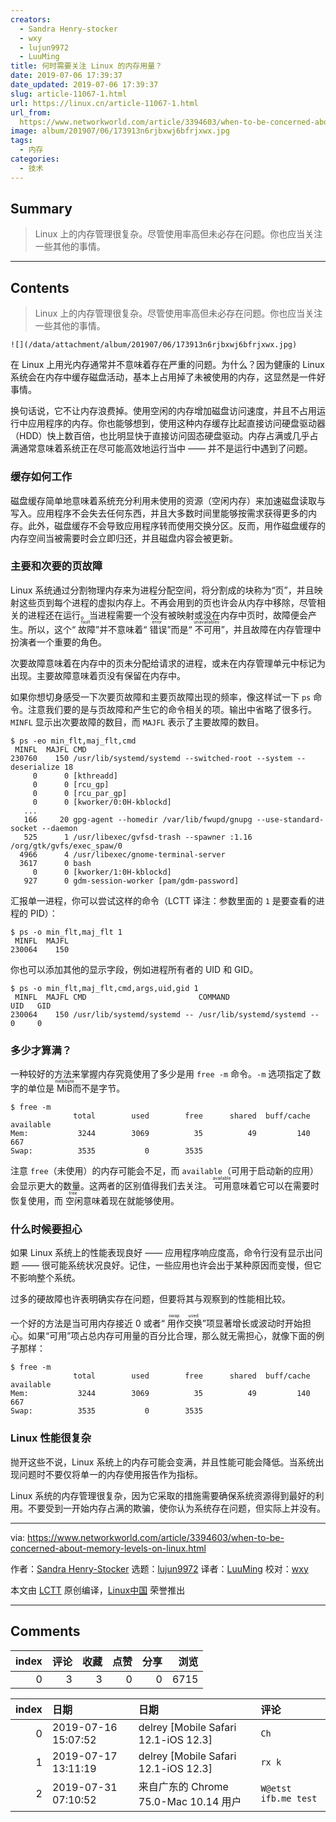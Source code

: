 ```yaml
---
creators:
  - Sandra Henry-stocker
  - wxy
  - lujun9972
  - LuuMing
title: 何时需要关注 Linux 的内存用量？
date: 2019-07-06 17:39:37
date_updated: 2019-07-06 17:39:37
slug: article-11067-1.html
url: https://linux.cn/article-11067-1.html
url_from: 
  https://www.networkworld.com/article/3394603/when-to-be-concerned-about-memory-levels-on-linux.html
image: album/201907/06/173913n6rjbxwj6bfrjxwx.jpg
tags:
  - 内存
categories:
  - 技术
---
```


## Summary

> Linux 上的内存管理很复杂。尽管使用率高但未必存在问题。你也应当关注一些其他的事情。

***

<!-- more -->

## Contents

> 
> Linux 上的内存管理很复杂。尽管使用率高但未必存在问题。你也应当关注一些其他的事情。
> 
> 
> 

`![](/data/attachment/album/201907/06/173913n6rjbxwj6bfrjxwx.jpg)`

在 Linux 上用光内存通常并不意味着存在严重的问题。为什么？因为健康的 Linux 系统会在内存中缓存磁盘活动，基本上占用掉了未被使用的内存，这显然是一件好事情。

换句话说，它不让内存浪费掉。使用空闲的内存增加磁盘访问速度，并且不占用运行中应用程序的内存。你也能够想到，使用这种内存缓存比起直接访问硬盘驱动器（HDD）快上数百倍，也比明显快于直接访问固态硬盘驱动。内存占满或几乎占满通常意味着系统正在尽可能高效地运行当中 —— 并不是运行中遇到了问题。

### 缓存如何工作

磁盘缓存简单地意味着系统充分利用未使用的资源（空闲内存）来加速磁盘读取与写入。应用程序不会失去任何东西，并且大多数时间里能够按需求获得更多的内存。此外，磁盘缓存不会导致应用程序转而使用交换分区。反而，用作磁盘缓存的内存空间当被需要时会立即归还，并且磁盘内容会被更新。

### 主要和次要的页故障

Linux 系统通过分割物理内存来为进程分配空间，将分割成的块称为“页”，并且映射这些页到每个进程的虚拟内存上。不再会用到的页也许会从内存中移除，尽管相关的进程还在运行。当进程需要一个没有被映射或没在内存中页时，故障便会产生。所以，这个“<ruby> 故障 <rt>  fault </rt></ruby>”并不意味着“<ruby> 错误 <rt>  error </rt></ruby>”而是“<ruby> 不可用 <rt>  unavailables </rt></ruby>”，并且故障在内存管理中扮演者一个重要的角色。

次要故障意味着在内存中的页未分配给请求的进程，或未在内存管理单元中标记为出现。主要故障意味着页没有保留在内存中。

如果你想切身感受一下次要页故障和主要页故障出现的频率，像这样试一下 `ps` 命令。注意我们要的是与页故障和产生它的命令相关的项。输出中省略了很多行。`MINFL` 显示出次要故障的数目，而 `MAJFL` 表示了主要故障的数目。

```shell
$ ps -eo min_flt,maj_flt,cmd
 MINFL  MAJFL CMD
230760    150 /usr/lib/systemd/systemd --switched-root --system --deserialize 18
     0      0 [kthreadd]
     0      0 [rcu_gp]
     0      0 [rcu_par_gp]
     0      0 [kworker/0:0H-kblockd]
   ...
   166     20 gpg-agent --homedir /var/lib/fwupd/gnupg --use-standard-socket --daemon
   525      1 /usr/libexec/gvfsd-trash --spawner :1.16 /org/gtk/gvfs/exec_spaw/0
  4966      4 /usr/libexec/gnome-terminal-server
  3617      0 bash
     0      0 [kworker/1:0H-kblockd]
   927      0 gdm-session-worker [pam/gdm-password]
```

汇报单一进程，你可以尝试这样的命令（LCTT 译注：参数里面的 `1` 是要查看的进程的 PID）：

```shell
$ ps -o min_flt,maj_flt 1
 MINFL  MAJFL
230064    150
```

你也可以添加其他的显示字段，例如进程所有者的 UID 和 GID。

```shell
$ ps -o min_flt,maj_flt,cmd,args,uid,gid 1
 MINFL  MAJFL CMD                         COMMAND                       UID   GID
230064    150 /usr/lib/systemd/systemd -- /usr/lib/systemd/systemd --     0     0
```

### 多少才算满？

一种较好的方法来掌握内存究竟使用了多少是用 `free -m` 命令。`-m` 选项指定了数字的单位是 <ruby> MiB <rt>  mebibyte </rt></ruby> 而不是字节。

```shell
$ free -m
              total        used        free      shared  buff/cache   available
Mem:           3244        3069          35          49         140         667
Swap:          3535           0        3535
```

注意 `free`（未使用）的内存可能会不足，而 `available`（可用于启动新的应用）会显示更大的数量。这两者的区别值得我们去关注。<ruby> 可用 <rt>  available </rt></ruby>意味着它可以在需要时恢复使用，而<ruby> 空闲 <rt>  free </rt></ruby>意味着现在就能够使用。

### 什么时候要担心

如果 Linux 系统上的性能表现良好 —— 应用程序响应度高，命令行没有显示出问题 —— 很可能系统状况良好。记住，一些应用也许会出于某种原因而变慢，但它不影响整个系统。

过多的硬故障也许表明确实存在问题，但要将其与观察到的性能相比较。

一个好的方法是当可用内存接近 0 或者“<ruby> 用作交换 <rt>  swap used </rt></ruby>”项显著增长或波动时开始担心。如果“可用”项占总内存可用量的百分比合理，那么就无需担心，就像下面的例子那样：

```shell
$ free -m
              total        used        free      shared  buff/cache   available
Mem:           3244        3069          35          49         140         667
Swap:          3535           0        3535
```

### Linux 性能很复杂

抛开这些不说，Linux 系统上的内存可能会变满，并且性能可能会降低。当系统出现问题时不要仅将单一的内存使用报告作为指标。

Linux 系统的内存管理很复杂，因为它采取的措施需要确保系统资源得到最好的利用。不要受到一开始内存占满的欺骗，使你认为系统存在问题，但实际上并没有。

---

via: <https://www.networkworld.com/article/3394603/when-to-be-concerned-about-memory-levels-on-linux.html>

作者：[Sandra Henry-Stocker](https://www.networkworld.com/author/Sandra-Henry_Stocker/) 选题：[lujun9972](https://github.com/lujun9972) 译者：[LuuMing](https://github.com/LuuMing) 校对：[wxy](https://github.com/wxy)

本文由 [LCTT](https://github.com/LCTT/TranslateProject) 原创编译，[Linux中国](https://linux.cn/) 荣誉推出

***

## Comments


|   index |   评论 |   收藏 |   点赞 |   分享 |   浏览 |
|--------:|-------:|-------:|-------:|-------:|-------:|
|       0 |      3 |      3 |      0 |      0 |   6715 |

|   index | 日期                | 日期                                  | 评论                 |
|--------:|:--------------------|:--------------------------------------|:---------------------|
|       0 | 2019-07-16 15:07:52 | delrey [Mobile Safari 12.1-iOS 12.3]  | `Ch`                 |
|       1 | 2019-07-17 13:11:19 | delrey [Mobile Safari 12.1-iOS 12.3]  | `rx k`               |
|       2 | 2019-07-31 07:10:52 | 来自广东的 Chrome 75.0-Mac 10.14 用户 | `W@etst ifb.me test` |
